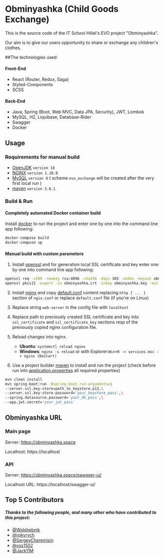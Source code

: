 # Obminyashka (Child Goods Exchange)

This is the source code of the IT School Hillel's EVO project "Obminyashka".

Our aim is to give our users opportunity to share or exchange any children's clothes.  

##The technologies used:

#### Front-End
- React (Router, Redux, Saga)
- Styled-Components
- SCSS

#### Back-End
- Java, Spring (Boot, Web MVC, Data JPA, Security), JWT, Lombok 
- MySQL, H2, Liquibase, Database-Rider
- Swagger
- Docker

## Usage
### Requirements for manual build

 - [OpenJDK](https://openjdk.java.net/projects/jdk/18/) `version 18`
 - [NGINX](https://nginx.org) `version 1.18.0`
 - [MySQL](https://www.mysql.com/downloads/) `version 8` ( scheme `evo_exchange` will be created after the very first local run )
 - [maven](https://maven.apache.org/index.html) `version 3.8.1`
 

### Build & Run

#### Completely automated Docker container build

Install [docker](https://www.docker.com/get-started) to run the project and enter one by one into the command line app following:
```bash
docker-compose build
docker-compose up
```

#### Manual build with custom parameters

1. Install [openssl](https://www.openssl.org) and for generation local SSL certificate and key enter one by one into 
   command line app following:
```bash
openssl req -x509 -newkey rsa:4096 -sha256 -days 365 -nodes -keyout obminyashka.key -out obminyashka.crt
openssl pkcs12 -export -in obminyashka.crt -inkey obminyashka.key -out keystore.p12 -name tomcat -caname root -passout pass:your_keystore_pass
```
2. Install [nginx](https://nginx.org/en/download.html) and copy [default.conf](nginx/conf.d/default.conf) content replacing `http { ... }` section of `ngix.conf` or replace `default.conf` file (if you're on Linux)
3. Replace string `web-server` in the config file with `localhost`
4. Replace path to previously created SSL certificate and key into `ssl_certificate` and `ssl_certificate_key` sections resp
   of the previously copied nginx configuration file.
5. Reload changes into nginx. 
   - **Ubuntu**: `systemctl reload nginx`
   - **Windows**: `nginx -s reload` or with Explorer:`Win+R -> services.msc -> nginx (Restart)`

6. Use a project builder [maven](https://maven.apache.org/index.html) to install and run the project 
   (check before run into [application.properties](src/main/resources/application.properties) all required properties) 
```bash
mvn clean install
mvn spring-boot:run -Dspring-boot.run-arguments=\
--server.ssl.key-store=path_to_keystore.p12,\
--server.ssl.key-store-password='your_keystore_pass',\
--spring.datasource.password='your_db_pass',\
--app.jwt.secret='your_jwt_pass'
```

## Obminyashka URL 
### Main page
Server: https://obminyashka.space

Localhost: https://localhost

### API
Server: https://obminyashka.space/swagger-ui/

Localhost URL: https://localhost/swagger-ui/

## Top 5 Contributors

##### Thanks to the following people, and many other who have contributed to this project:

- [@Wolshebnik](https://github.com/Wolshebnik)
- [@rpkyrych](https://gi@thub.com/rpkyrych)
- [@SergeyCheremisin](https://github.com/SergeyCheremisin)
- [@vss1502](https://github.com/vss1502) 
- [@Jack11M](https://github.com/Jack11M)

